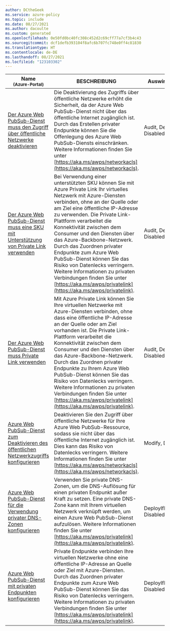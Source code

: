 ```yaml
---
author: DCtheGeek
ms.service: azure-policy
ms.topic: include
ms.date: 08/27/2021
ms.author: dacoulte
ms.custom: generated
ms.openlocfilehash: 0e50fd0bc40fc308c452d2c69cff77a7cf3b4c43
ms.sourcegitcommit: dcf1defb393104f8afc6b707fc748e0ff4c81830
ms.translationtype: HT
ms.contentlocale: de-DE
ms.lasthandoff: 08/27/2021
ms.locfileid: "123103302"
---
```

|Name<br /><sub>(Azure-Portal)</sub> |BESCHREIBUNG |Auswirkungen |Version<br /><sub>(GitHub)</sub> |
|---|---|---|---|
|[Der Azure Web PubSub-Dienst muss den Zugriff über öffentliche Netzwerke deaktivieren](https://portal.azure.com/#blade/Microsoft_Azure_Policy/PolicyDetailBlade/definitionId/%2Fproviders%2FMicrosoft.Authorization%2FpolicyDefinitions%2Fbf45113f-264e-4a87-88f9-29ac8a0aca6a) |Die Deaktivierung des Zugriffs über öffentliche Netzwerke erhöht die Sicherheit, da der Azure Web PubSub-Dienst nicht über das öffentliche Internet zugänglich ist. Durch das Erstellen privater Endpunkte können Sie die Offenlegung des Azure Web PubSub-Diensts einschränken. Weitere Informationen finden Sie unter [https://aka.ms/awps/networkacls](https://aka.ms/awps/networkacls). |Audit, Deny, Disabled |[1.0.0](https://github.com/Azure/azure-policy/blob/master/built-in-policies/policyDefinitions/Web%20PubSub/WebPubSub_PublicNetworkAccessDisabled_AuditDeny.json) |
|[Der Azure Web PubSub-Dienst muss eine SKU mit Unterstützung von Private Link verwenden](https://portal.azure.com/#blade/Microsoft_Azure_Policy/PolicyDetailBlade/definitionId/%2Fproviders%2FMicrosoft.Authorization%2FpolicyDefinitions%2F82909236-25f3-46a6-841c-fe1020f95ae1) |Bei Verwendung einer unterstützten SKU können Sie mit Azure Private Link Ihr virtuelles Netzwerk mit Azure-Diensten verbinden, ohne an der Quelle oder am Ziel eine öffentliche IP-Adresse zu verwenden. Die Private Link-Plattform verarbeitet die Konnektivität zwischen dem Consumer und den Diensten über das Azure-Backbone-Netzwerk. Durch das Zuordnen privater Endpunkte zum Azure Web PubSub-Dienst können Sie das Risiko von Datenlecks verringern. Weitere Informationen zu privaten Verbindungen finden Sie unter [https://aka.ms/awps/privatelink](https://aka.ms/awps/privatelink). |Audit, Deny, Disabled |[1.0.0](https://github.com/Azure/azure-policy/blob/master/built-in-policies/policyDefinitions/Web%20PubSub/WebPubSub_AllowedSKU_AuditDeny.json) |
|[Der Azure Web PubSub-Dienst muss Private Link verwenden](https://portal.azure.com/#blade/Microsoft_Azure_Policy/PolicyDetailBlade/definitionId/%2Fproviders%2FMicrosoft.Authorization%2FpolicyDefinitions%2F52630df9-ca7e-442b-853b-c6ce548b31a2) |Mit Azure Private Link können Sie Ihre virtuellen Netzwerke mit Azure-Diensten verbinden, ohne dass eine öffentliche IP-Adresse an der Quelle oder am Ziel vorhanden ist. Die Private Link-Plattform verarbeitet die Konnektivität zwischen dem Consumer und den Diensten über das Azure-Backbone-Netzwerk. Durch das Zuordnen privater Endpunkte zu Ihrem Azure Web PubSub-Dienst können Sie das Risiko von Datenlecks verringern. Weitere Informationen zu privaten Verbindungen finden Sie unter [https://aka.ms/awps/privatelink](https://aka.ms/awps/privatelink). |Audit, Deny, Disabled |[1.0.0](https://github.com/Azure/azure-policy/blob/master/built-in-policies/policyDefinitions/Web%20PubSub/WebPubSub_PrivateEndpointEnabled_Audit.json) |
|[Azure Web PubSub-Dienst zum Deaktivieren des öffentlichen Netzwerkzugriffs konfigurieren](https://portal.azure.com/#blade/Microsoft_Azure_Policy/PolicyDetailBlade/definitionId/%2Fproviders%2FMicrosoft.Authorization%2FpolicyDefinitions%2F5b1213e4-06e4-4ccc-81de-4201f2f7131a) |Deaktivieren Sie den Zugriff über öffentliche Netzwerke für Ihre Azure Web PubSub-Ressource, sodass sie nicht über das öffentliche Internet zugänglich ist. Dies kann das Risiko von Datenlecks verringern. Weitere Informationen finden Sie unter [https://aka.ms/awps/networkacls](https://aka.ms/awps/networkacls).  |Modify, Disabled |[1.0.0](https://github.com/Azure/azure-policy/blob/master/built-in-policies/policyDefinitions/Web%20PubSub/WebPubSub_PublicNetworkAccessDisabled_Modify.json) |
|[Azure Web PubSub-Dienst für die Verwendung privater DNS-Zonen konfigurieren](https://portal.azure.com/#blade/Microsoft_Azure_Policy/PolicyDetailBlade/definitionId/%2Fproviders%2FMicrosoft.Authorization%2FpolicyDefinitions%2F0b026355-49cb-467b-8ac4-f777874e175a) |Verwenden Sie private DNS-Zonen, um die DNS-Auflösung für einen privaten Endpunkt außer Kraft zu setzen. Eine private DNS-Zone kann mit Ihrem virtuellen Netzwerk verknüpft werden, um einen Azure Web PubSub-Dienst aufzulösen. Weitere Informationen finden Sie unter [https://aka.ms/awps/privatelink](https://aka.ms/awps/privatelink). |DeployIfNotExists, Disabled |[1.0.0](https://github.com/Azure/azure-policy/blob/master/built-in-policies/policyDefinitions/Web%20PubSub/WebPubSub_PrivateEndpointDNSZone_DeployIfNotExists.json) |
|[Azure Web PubSub-Dienst mit privaten Endpunkten konfigurieren](https://portal.azure.com/#blade/Microsoft_Azure_Policy/PolicyDetailBlade/definitionId/%2Fproviders%2FMicrosoft.Authorization%2FpolicyDefinitions%2F1b9c0b58-fc7b-42c8-8010-cdfa1d1b8544) |Private Endpunkte verbinden Ihre virtuellen Netzwerke ohne eine öffentliche IP-Adresse an Quelle oder Ziel mit Azure-Diensten. Durch das Zuordnen privater Endpunkte zum Azure Web PubSub-Dienst können Sie das Risiko von Datenlecks verringern. Weitere Informationen zu privaten Verbindungen finden Sie unter [https://aka.ms/awps/privatelink](https://aka.ms/awps/privatelink).  |DeployIfNotExists, Disabled |[1.0.0](https://github.com/Azure/azure-policy/blob/master/built-in-policies/policyDefinitions/Web%20PubSub/WebPubSub_PrivateEndpointEnabled_DeployIfNotExists.json) |
